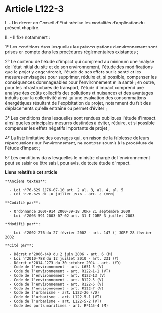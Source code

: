 # Article L122-3

I. - Un décret en Conseil d'Etat précise les modalités d'application du présent chapitre.

II. - Il fixe notamment :

1° Les conditions dans lesquelles les préoccupations d'environnement sont prises en compte dans les procédures réglementaires
existantes ;

2° Le contenu de l'étude d'impact qui comprend au minimum une analyse de l'état initial du site et de son environnement,
l'étude des modifications que le projet y engendrerait, l'étude de ses effets sur la santé et les mesures envisagées pour
supprimer, réduire et, si possible, compenser les conséquences dommageables pour l'environnement et la santé ; en outre, pour
les infrastructures de transport, l'étude d'impact comprend une analyse des coûts collectifs des pollutions et nuisances et
des avantages induits pour la collectivité ainsi qu'une évaluation des consommations énergétiques résultant de l'exploitation
du projet, notamment du fait des déplacements qu'elle entraîne ou permet d'éviter ;

3° Les conditions dans lesquelles sont rendues publiques l'étude d'impact, ainsi que les principales mesures destinées à
éviter, réduire, et si possible compenser les effets négatifs importants du projet ;

4° La liste limitative des ouvrages qui, en raison de la faiblesse de leurs répercussions sur l'environnement, ne sont pas
soumis à la procédure de l'étude d'impact ;

5° Les conditions dans lesquelles le ministre chargé de l'environnement peut se saisir ou être saisi, pour avis, de toute
étude d'impact.

**Liens relatifs à cet article**

	**Anciens textes**:

	  - Loi n°76-629 1976-07-10 art. 2 al. 3, al. 4, al. 5
	  - Loi n°76-629 du 10 juillet 1976 - art. 2 (MMN)

	**Codifié par**:

	  - Ordonnance 2000-914 2000-09-18 JORF 21 septembre 2000
	  - Loi n°2003-591 2003-07-02 art. 31 I JORF 3 juillet 2003

	**Modifié par**:

	  - Loi n°2002-276 du 27 février 2002 - art. 147 () JORF 28 février 2002

	**Cité par**:

	  - Décret n°2006-649 du 2 juin 2006 - art. 6 (M)
	  - Loi n°2010-788 du 12 juillet 2010 - art. 231 (V)
	  - Décret n°2014-1273 du 30 octobre 2014 - art. (VD)
	  - Code de l'environnement - art. L651-5 (V)
	  - Code de l'environnement - art. R122-1-1 (VT)
	  - Code de l'environnement - art. R122-13 (V)
	  - Code de l'environnement - art. R122-5 (V)
	  - Code de l'environnement - art. R122-6 (V)
	  - Code de l'environnement - art. R122-7 (V)
	  - Code de l'urbanisme - art. L122-26 (VD)
	  - Code de l'urbanisme - art. L122-5-1 (VT)
	  - Code de l'urbanisme - art. L122-5-2 (VT)
	  - Code des ports maritimes - art. R*115-4 (M)
